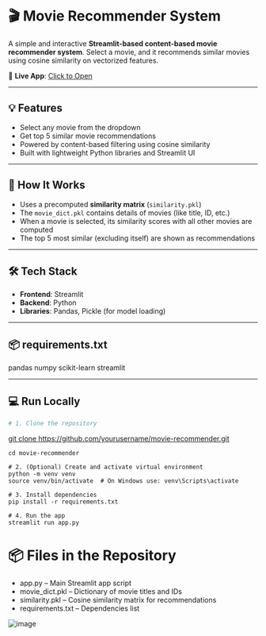 # 🎬 Movie Recommender System

A simple and interactive **Streamlit-based content-based movie recommender system**. Select a movie, and it recommends similar movies using cosine similarity on vectorized features.

🔗 **Live App**: [Click to Open](https://vaxkkaezk37byoy3gznqeb.streamlit.app/)

---

## 💡 Features

- Select any movie from the dropdown
- Get top 5 similar movie recommendations
- Powered by content-based filtering using cosine similarity
- Built with lightweight Python libraries and Streamlit UI

---

## 🚀 How It Works

- Uses a precomputed **similarity matrix** (`similarity.pkl`)
- The `movie_dict.pkl` contains details of movies (like title, ID, etc.)
- When a movie is selected, its similarity scores with all other movies are computed
- The top 5 most similar (excluding itself) are shown as recommendations

---

## 🛠️ Tech Stack

- **Frontend**: Streamlit
- **Backend**: Python
- **Libraries**: Pandas, Pickle (for model loading)

---

## 📦 requirements.txt

pandas
numpy
scikit-learn
streamlit


---

## 💻 Run Locally

```bash
# 1. Clone the repository
```
[git clone https://github.com/yourusername/movie-recommender.git
](https://github.com/gourab-9/movie_recommender_system)
```
cd movie-recommender

# 2. (Optional) Create and activate virtual environment
python -m venv venv
source venv/bin/activate  # On Windows use: venv\Scripts\activate

# 3. Install dependencies
pip install -r requirements.txt

# 4. Run the app
streamlit run app.py
```

# 📦 Files in the Repository
- app.py – Main Streamlit app script
- movie_dict.pkl – Dictionary of movie titles and IDs
- similarity.pkl – Cosine similarity matrix for recommendations
- requirements.txt – Dependencies list

![image](https://github.com/user-attachments/assets/e06c4f10-98c6-419e-b0f5-413f8074c882)
